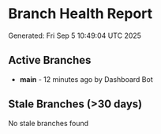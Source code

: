 # Branch Health Report
Generated: Fri Sep  5 10:49:04 UTC 2025

## Active Branches
- **main** - 12 minutes ago by Dashboard Bot

## Stale Branches (>30 days)
No stale branches found

